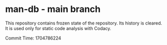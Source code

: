 # man-db - main branch

This repository contains frozen state of the repository.
Its history is cleared. It is used only for static code
analysis with Codacy.

Commit Time: 1704786224